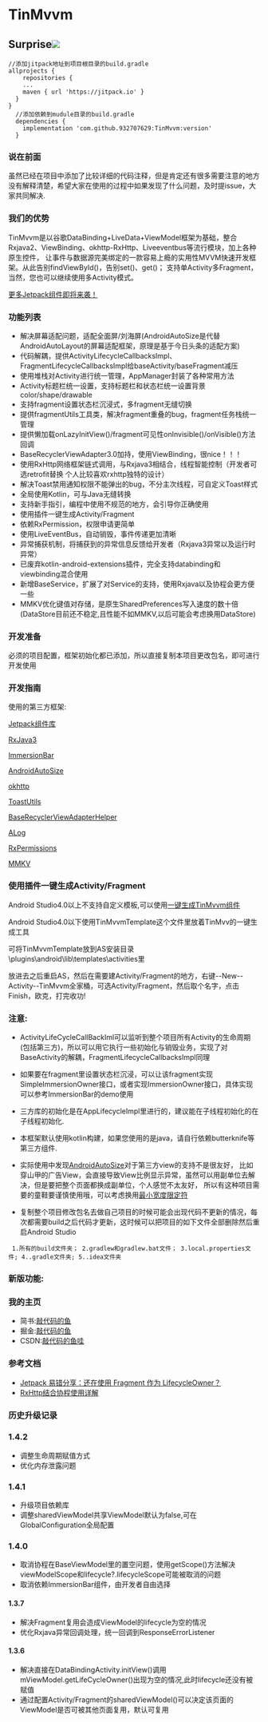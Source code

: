 # TinMvvm #

## Surprise[![](https://jitpack.io/v/932707629/TinMvvm.svg)](https://jitpack.io/#932707629/TinMvvm)

```
//添加jitpack地址到项目根目录的build.gradle
allprojects {
    repositories {
    ...
    maven { url 'https://jitpack.io' }
  }
}
  //添加依赖到mudule目录的build.gradle
  dependencies {
    implementation 'com.github.932707629:TinMvvm:version'
  }
```

### 说在前面 ###
虽然已经在项目中添加了比较详细的代码注释，但是肯定还有很多需要注意的地方没有解释清楚，希望大家在使用的过程中如果发现了什么问题，及时提issue，大家共同解决.

### 我们的优势 ###
TinMvvm是以谷歌DataBinding+LiveData+ViewModel框架为基础，整合Rxjava2、ViewBinding、okhttp-RxHttp、Liveeventbus等流行模块，加上各种原生控件，
让事件与数据源完美绑定的一款容易上瘾的实用性MVVM快速开发框架。从此告别findViewById()，告别set()、get()； 支持单Activity多Fragment，当然，您也可以继续使用多Activity模式。

[更多Jetpack组件即将来袭！](https://developer.android.google.cn/jetpack "更多Jetpack组件即将来袭")

### 功能列表 ###

- 解决屏幕适配问题，适配全面屏/刘海屏(AndroidAutoSize是代替AndroidAutoLayout的屏幕适配框架，原理是基于今日头条的适配方案)
- 代码解耦，提供ActivityLifecycleCallbacksImpl、FragmentLifecycleCallbacksImpl给baseActivity/baseFragment减压
- 使用堆栈对Activity进行统一管理，AppManager封装了各种常用方法
- Activity标题栏统一设置，支持标题栏和状态栏统一设置背景color/shape/drawable
- 支持fragment设置状态栏沉浸式，多fragment无缝切换
- 提供fragmentUtils工具类，解决fragment重叠的bug，fragment任务栈统一管理
- 提供懒加载onLazyInitView()/fragment可见性onInvisible()/onVisible()方法回调
- BaseRecyclerViewAdapter3.0加持，使用ViewBinding，很nice！！！
- 使用RxHttp网络框架链式调用，与Rxjava3相结合，线程智能控制（开发者可选retrofit替换 个人比较喜欢rxhttp独特的设计）
- 解决Toast禁用通知权限不能弹出的bug，不分主次线程，可自定义Toast样式
- 全局使用Kotlin，可与Java无缝转换
- 支持新手指引，编程中使用不规范的地方，会引导你正确使用
- 使用插件一键生成Activity/Fragment
- 依赖RxPermission，权限申请更简单
- 使用LiveEventBus，自动销毁，事件传递更加清晰
- 异常捕获机制，将捕获到的异常信息反馈给开发者（Rxjava3异常以及运行时异常）
- 已废弃kotlin-android-extensions插件，完全支持databinding和viewbinding混合使用
- 新增BaseService，扩展了对Service的支持，使用Rxjava以及协程会更方便一些
- MMKV优化键值对存储，是原生SharedPreferences写入速度的数十倍(DataStore目前还不稳定,且性能不如MMKV,以后可能会考虑换用DataStore)

### 开发准备 ###

必须的项目配置，框架初始化都已添加，所以直接复制本项目更改包名，即可进行开发使用

### 开发指南 ###

使用的第三方框架:

[Jetpack组件库](https://developer.android.google.cn/jetpack "Jetpack组件库")

[RxJava3](https://github.com/ReactiveX/RxJava "RxJava3")

[ImmersionBar](https://github.com/gyf-dev/ImmersionBar "ImmersionBar")

[AndroidAutoSize](https://github.com/JessYanCoding/AndroidAutoSize)

[okhttp](https://github.com/square/okhttp "okhttp")

[ToastUtils](https://github.com/getActivity/ToastUtils "ToastUtils")

[BaseRecyclerViewAdapterHelper](https://github.com/CymChad/BaseRecyclerViewAdapterHelper "BaseRecyclerViewAdapterHelper")

[ALog](https://github.com/Blankj/ALog "ALog")

[RxPermissions](https://github.com/tbruyelle/RxPermissions "RxPermissions")

[MMKV](https://github.com/Tencent/MMKV "MMKV")

### 使用插件一键生成Activity/Fragment ###

Android Studio4.0以上不支持自定义模板,可以使用[一键生成TinMvvm组件](https://github.com/932707629/tin-mvvm-template)

Android Studio4.0以下使用TinMvvmTemplate这个文件里放着TinMvv的一键生成工具

可将TinMvvmTemplate放到AS安装目录\plugins\android\lib\templates\activities里

放进去之后重启AS，然后在需要建Activity/Fragment的地方，右键--New--Activity--TinMvvm全家桶，可选Activity/Fragment，然后取个名字，点击Finish，欧克，打完收功!

### 注意: ###

- ActivityLifeCycleCallBackIml可以监听到整个项目所有Activity的生命周期(包括第三方)，所以可以用它执行一些初始化与销毁业务，实现了对BaseActivity的解耦，FragmentLifecycleCallbacksImpl同理

- 如果要在fragment里设置状态栏沉浸，可以让该fragment实现SimpleImmersionOwner接口，或者实现ImmersionOwner接口，具体实现可以参考ImmersionBar的demo使用

- 三方库的初始化是在AppLifecycleImpl里进行的，建议能在子线程初始化的在子线程初始化.

- 本框架默认使用kotlin构建，如果您使用的是java，请自行依赖butterknife等第三方组件.

- 实际使用中发现[AndroidAutoSize](https://www.jianshu.com/p/55e0fca23b4f "骚年你的屏幕适配方式该升级了")对于第三方view的支持不是很友好，
比如穿山甲的广告View，会直接导致View比例显示异常，虽然可以用副单位去解决，但是要把整个页面都换成副单位，个人感觉不太友好，
所以有这种项目需要的童鞋要谨慎使用哦，可以考虑换用[最小宽度限定符](https://www.jianshu.com/p/2aded8bb6ede "骚年你的屏幕适配方式该升级了")

- 复制整个项目修改包名去做自己项目的时候可能会出现代码不更新的情况，每次都需要build之后代码才更新，这时候可以把项目的如下文件全部删除然后重启Android Studio
  
` 1.所有的build文件夹；
  2.gradlew和gradlew.bat文件；
  3.local.properties文件;
  4..gradle文件夹;
  5..idea文件夹`


### 新版功能:


### 我的主页 ###

 - 简书:[敲代码的鱼](https://www.jianshu.com/u/db6ff36dac08 "敲代码的鱼")
 - 掘金:[敲代码的鱼](https://juejin.cn/user/1865248698012616 "敲代码的鱼")
 - CSDN:[敲代码的鱼哇](https://blog.csdn.net/qq_35195386?spm=1001.2101.3001.5343 "敲代码的鱼哇")

### 参考文档

- [Jetpack 易错分享：还在使用 Fragment 作为 LifecycleOwner？](https://mp.weixin.qq.com/s/_2YSV_JsjDJ7CuHJngMbqQ)
- [RxHttp结合协程使用详解](https://juejin.cn/post/6844904100090347528#heading-2)


### 历史升级记录

### 1.4.2
- 调整生命周期赋值方式
- 优化内存泄露问题


### 1.4.1
- 升级项目依赖库
- 调整sharedViewModel共享ViewModel默认为false,可在GlobalConfiguration全局配置

### 1.4.0

- 取消协程在BaseViewModel里的置空问题，使用getScope()方法解决viewModelScope和lifecycle?.lifecycleScope可能被取消的问题
- 取消依赖ImmersionBar组件，由开发者自由选择

#### 1.3.7

- 解决Fragment复用会造成ViewModel的lifecycle为空的情况
- 优化Rxjava异常回调处理，统一回调到ResponseErrorListener

#### 1.3.6

- 解决直接在DataBindingActivity.initView()调用mViewModel.getLifeCycleOwner()出现为空的情况,此时lifecycle还没有被赋值
- 通过配置Activity/Fragment的sharedViewModel()可以决定该页面的ViewModel是否可被其他页面复用，默认可复用



